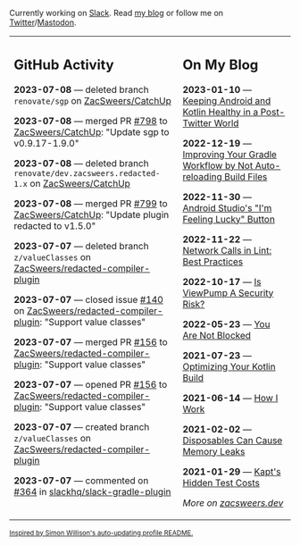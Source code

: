 Currently working on [Slack](https://slack.com/). Read [my blog](https://zacsweers.dev/) or follow me on [Twitter](https://twitter.com/ZacSweers)/[Mastodon](https://hachyderm.io/@ZacSweers).

<table><tr><td valign="top" width="60%">

## GitHub Activity
<!-- githubActivity starts -->
**2023-07-08** — deleted branch `renovate/sgp` on [ZacSweers/CatchUp](https://github.com/ZacSweers/CatchUp)

**2023-07-08** — merged PR [#798](https://github.com/ZacSweers/CatchUp/pull/798) to [ZacSweers/CatchUp](https://github.com/ZacSweers/CatchUp): "Update sgp to v0.9.17-1.9.0"

**2023-07-08** — deleted branch `renovate/dev.zacsweers.redacted-1.x` on [ZacSweers/CatchUp](https://github.com/ZacSweers/CatchUp)

**2023-07-08** — merged PR [#799](https://github.com/ZacSweers/CatchUp/pull/799) to [ZacSweers/CatchUp](https://github.com/ZacSweers/CatchUp): "Update plugin redacted to v1.5.0"

**2023-07-07** — deleted branch `z/valueClasses` on [ZacSweers/redacted-compiler-plugin](https://github.com/ZacSweers/redacted-compiler-plugin)

**2023-07-07** — closed issue [#140](https://github.com/ZacSweers/redacted-compiler-plugin/issues/140) on [ZacSweers/redacted-compiler-plugin](https://github.com/ZacSweers/redacted-compiler-plugin): "Support value classes"

**2023-07-07** — merged PR [#156](https://github.com/ZacSweers/redacted-compiler-plugin/pull/156) to [ZacSweers/redacted-compiler-plugin](https://github.com/ZacSweers/redacted-compiler-plugin): "Support value classes"

**2023-07-07** — opened PR [#156](https://github.com/ZacSweers/redacted-compiler-plugin/pull/156) to [ZacSweers/redacted-compiler-plugin](https://github.com/ZacSweers/redacted-compiler-plugin): "Support value classes"

**2023-07-07** — created branch `z/valueClasses` on [ZacSweers/redacted-compiler-plugin](https://github.com/ZacSweers/redacted-compiler-plugin)

**2023-07-07** — commented on [#364](https://github.com/slackhq/slack-gradle-plugin/pull/364#issuecomment-1626164994) in [slackhq/slack-gradle-plugin](https://github.com/slackhq/slack-gradle-plugin)
<!-- githubActivity ends -->
</td><td valign="top" width="40%">

## On My Blog
<!-- blog starts -->
**2023-01-10** — [Keeping Android and Kotlin Healthy in a Post-Twitter World](https://www.zacsweers.dev/keeping-android-healthy/)

**2022-12-19** — [Improving Your Gradle Workflow by Not Auto-reloading Build Files](https://www.zacsweers.dev/improving-your-workflow-by-not-auto-reloading-build-files/)

**2022-11-30** — [Android Studio's "I'm Feeling Lucky" Button](https://www.zacsweers.dev/android-studios-im-feeling-lucky-button/)

**2022-11-22** — [Network Calls in Lint: Best Practices](https://www.zacsweers.dev/network-calls-in-lint-best-practices/)

**2022-10-17** — [Is ViewPump A Security Risk?](https://www.zacsweers.dev/is-viewpump-a-security-risk/)

**2022-05-23** — [You Are Not Blocked](https://www.zacsweers.dev/you-are-not-blocked/)

**2021-07-23** — [Optimizing Your Kotlin Build](https://www.zacsweers.dev/optimizing-your-kotlin-build/)

**2021-06-14** — [How I Work](https://www.zacsweers.dev/how-i-work/)

**2021-02-02** — [Disposables Can Cause Memory Leaks](https://www.zacsweers.dev/disposables-can-cause-memory-leaks/)

**2021-01-29** — [Kapt's Hidden Test Costs](https://www.zacsweers.dev/kapts-hidden-test-costs/)
<!-- blog ends -->
_More on [zacsweers.dev](https://zacsweers.dev/)_
</td></tr></table>

<sub><a href="https://simonwillison.net/2020/Jul/10/self-updating-profile-readme/">Inspired by Simon Willison's auto-updating profile README.</a></sub>